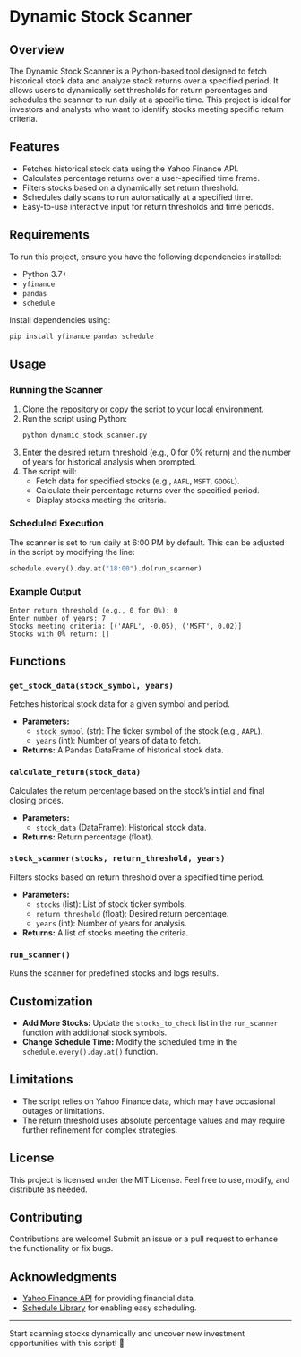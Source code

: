 # Dynamic Stock Scanner

## Overview
The Dynamic Stock Scanner is a Python-based tool designed to fetch historical stock data and analyze stock returns over a specified period. It allows users to dynamically set thresholds for return percentages and schedules the scanner to run daily at a specific time. This project is ideal for investors and analysts who want to identify stocks meeting specific return criteria.

## Features
- Fetches historical stock data using the Yahoo Finance API.
- Calculates percentage returns over a user-specified time frame.
- Filters stocks based on a dynamically set return threshold.
- Schedules daily scans to run automatically at a specified time.
- Easy-to-use interactive input for return thresholds and time periods.

## Requirements
To run this project, ensure you have the following dependencies installed:
- Python 3.7+
- `yfinance`
- `pandas`
- `schedule`

Install dependencies using:
```bash
pip install yfinance pandas schedule
```

## Usage

### Running the Scanner
1. Clone the repository or copy the script to your local environment.
2. Run the script using Python:
   ```bash
   python dynamic_stock_scanner.py
   ```
3. Enter the desired return threshold (e.g., 0 for 0% return) and the number of years for historical analysis when prompted.
4. The script will:
   - Fetch data for specified stocks (e.g., `AAPL`, `MSFT`, `GOOGL`).
   - Calculate their percentage returns over the specified period.
   - Display stocks meeting the criteria.

### Scheduled Execution
The scanner is set to run daily at 6:00 PM by default. This can be adjusted in the script by modifying the line:
```python
schedule.every().day.at("18:00").do(run_scanner)
```

### Example Output
```
Enter return threshold (e.g., 0 for 0%): 0
Enter number of years: 7
Stocks meeting criteria: [('AAPL', -0.05), ('MSFT', 0.02)]
Stocks with 0% return: []
```

## Functions

### `get_stock_data(stock_symbol, years)`
Fetches historical stock data for a given symbol and period.
- **Parameters:**
  - `stock_symbol` (str): The ticker symbol of the stock (e.g., `AAPL`).
  - `years` (int): Number of years of data to fetch.
- **Returns:** A Pandas DataFrame of historical stock data.

### `calculate_return(stock_data)`
Calculates the return percentage based on the stock’s initial and final closing prices.
- **Parameters:**
  - `stock_data` (DataFrame): Historical stock data.
- **Returns:** Return percentage (float).

### `stock_scanner(stocks, return_threshold, years)`
Filters stocks based on return threshold over a specified time period.
- **Parameters:**
  - `stocks` (list): List of stock ticker symbols.
  - `return_threshold` (float): Desired return percentage.
  - `years` (int): Number of years for analysis.
- **Returns:** A list of stocks meeting the criteria.

### `run_scanner()`
Runs the scanner for predefined stocks and logs results.

## Customization
- **Add More Stocks:** Update the `stocks_to_check` list in the `run_scanner` function with additional stock symbols.
- **Change Schedule Time:** Modify the scheduled time in the `schedule.every().day.at()` function.

## Limitations
- The script relies on Yahoo Finance data, which may have occasional outages or limitations.
- The return threshold uses absolute percentage values and may require further refinement for complex strategies.

## License
This project is licensed under the MIT License. Feel free to use, modify, and distribute as needed.

## Contributing
Contributions are welcome! Submit an issue or a pull request to enhance the functionality or fix bugs.

## Acknowledgments
- [Yahoo Finance API](https://pypi.org/project/yfinance/) for providing financial data.
- [Schedule Library](https://pypi.org/project/schedule/) for enabling easy scheduling.

---

Start scanning stocks dynamically and uncover new investment opportunities with this script! 🚀

